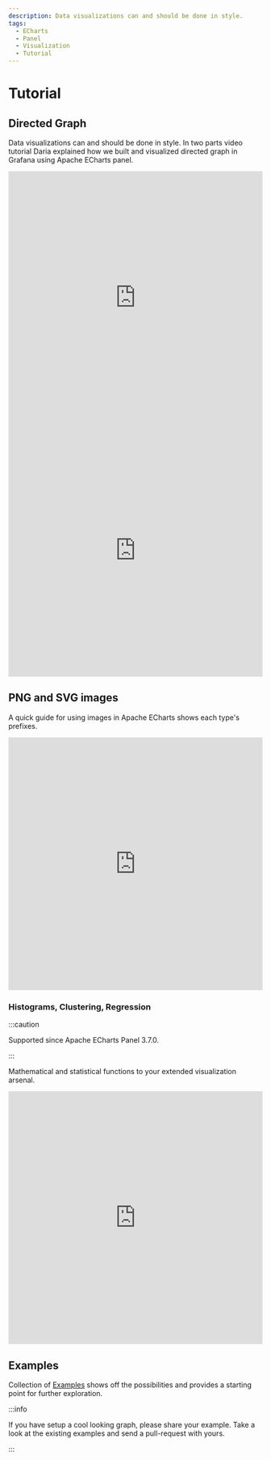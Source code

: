 ```yaml
---
description: Data visualizations can and should be done in style.
tags:
  - ECharts
  - Panel
  - Visualization
  - Tutorial
---
```


# Tutorial

## Directed Graph

Data visualizations can and should be done in style. In two parts video tutorial Daria explained how we built and visualized directed graph in Grafana using Apache ECharts panel.

<iframe width="100%" height="500" src="https://www.youtube.com/embed/e3VHgpuzEF0" title="Build directional graph in Grafana using Apache ECharts | Tutorial part 1" frameborder="0" allow="accelerometer; autoplay; clipboard-write; encrypted-media; gyroscope; picture-in-picture" allowfullscreen></iframe>

<iframe width="100%" height="500" src="https://www.youtube.com/embed/oM7XAVlsOio" title="Build directional graph in Grafana using Apache ECharts | Tutorial part 2" frameborder="0" allow="accelerometer; autoplay; clipboard-write; encrypted-media; gyroscope; picture-in-picture" allowfullscreen></iframe>

## PNG and SVG images

A quick guide for using images in Apache ECharts shows each type's prefixes.

<iframe width="100%" height="500" src="https://www.youtube.com/embed/ygFDhmbPU-Y" title="Apache ECharts supports base64 PNG and SVG (vector) images | Prefixes for various types of pictures" frameborder="0" allow="accelerometer; autoplay; clipboard-write; encrypted-media; gyroscope; picture-in-picture" allowfullscreen></iframe>

### Histograms, Clustering, Regression

:::caution

Supported since Apache ECharts Panel 3.7.0.

:::

Mathematical and statistical functions to your extended visualization arsenal. 

<iframe width="100%" height="500" src="https://www.youtube.com/embed/qfDrAW8-Mh8" title="Histograms, Clustering. Regression in Apache ECharts panel for Grafana | ecStat math, stat library" frameborder="0" allow="accelerometer; autoplay; clipboard-write; encrypted-media; gyroscope; picture-in-picture" allowfullscreen></iframe>

## Examples

Collection of [Examples](https://github.com/volkovlabs/volkovlabs-echarts-panel/blob/main/examples) shows off the possibilities and provides a starting point for further exploration.

:::info

If you have setup a cool looking graph, please share your example. Take a look at the existing examples and send a pull-request with yours.

:::
